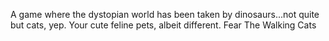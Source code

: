 A game where the dystopian world has been taken by dinosaurs...not quite but cats, yep. Your cute feline pets, albeit different.
Fear The Walking Cats
